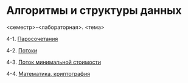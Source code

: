 # Алгоритмы и структуры данных

<семестр>-<лабораторная>. <тема>

4-1. [Паросочетания](sem4-lab1)

4-2. [Потоки](sem4-lab2)

4-3. [Поток минимальной стоимости](sem4-lab3)

4-4. [Математика, криптография](sem4-lab4)
